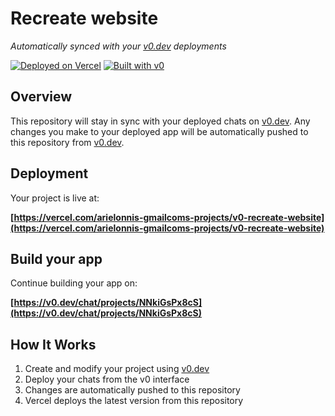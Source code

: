 # Recreate website

*Automatically synced with your [v0.dev](https://v0.dev) deployments*

[![Deployed on Vercel](https://img.shields.io/badge/Deployed%20on-Vercel-black?style=for-the-badge&logo=vercel)](https://vercel.com/arielonnis-gmailcoms-projects/v0-recreate-website)
[![Built with v0](https://img.shields.io/badge/Built%20with-v0.dev-black?style=for-the-badge)](https://v0.dev/chat/projects/NNkiGsPx8cS)

## Overview

This repository will stay in sync with your deployed chats on [v0.dev](https://v0.dev).
Any changes you make to your deployed app will be automatically pushed to this repository from [v0.dev](https://v0.dev).

## Deployment

Your project is live at:

**[https://vercel.com/arielonnis-gmailcoms-projects/v0-recreate-website](https://vercel.com/arielonnis-gmailcoms-projects/v0-recreate-website)**

## Build your app

Continue building your app on:

**[https://v0.dev/chat/projects/NNkiGsPx8cS](https://v0.dev/chat/projects/NNkiGsPx8cS)**

## How It Works

1. Create and modify your project using [v0.dev](https://v0.dev)
2. Deploy your chats from the v0 interface
3. Changes are automatically pushed to this repository
4. Vercel deploys the latest version from this repository

